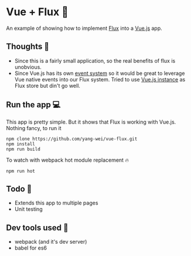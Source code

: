 # Vue + Flux :couple:
An example of showing how to implement [Flux](http://facebook.github.io/flux/) into a [Vue.js](http://vuejs.org/) app.

## Thoughts :thought_balloon:
 + Since this is a fairly small application, so the real benefits of flux is unobvious.
 + Since Vue.js has its own [event system](http://vuejs.org/api/instance-methods.html#Events) so it would be great to leverage Vue native events into our Flux system. Tried to use [Vue.js instance](http://vuejs.org/api/instance-properties.html) as Flux store but din't go well.

## Run the app :computer:
This app is pretty simple. But it shows that Flux is working with Vue.js. Nothing fancy, to run it
```
npm clone https://github.com/yang-wei/vue-flux.git 
npm install
npm run build
```
To watch with webpack hot module replacement :fire:
```
npm run hot
```

## Todo :memo:
 + Extends this app to multiple pages
 + Unit testing

## Dev tools used :gun:
 + webpack (and it's dev server)
 + babel for es6 
